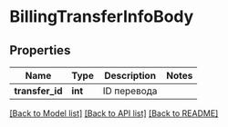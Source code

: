 # BillingTransferInfoBody

## Properties
Name | Type | Description | Notes
------------ | ------------- | ------------- | -------------
**transfer_id** | **int** | ID перевода | 

[[Back to Model list]](../README.md#documentation-for-models) [[Back to API list]](../README.md#documentation-for-api-endpoints) [[Back to README]](../README.md)


